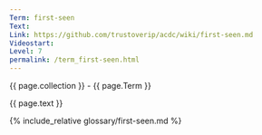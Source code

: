 ```yaml
---
Term: first-seen
Text: 
Link: https://github.com/trustoverip/acdc/wiki/first-seen.md
Videostart: 
Level: 7
permalink: /term_first-seen.html
---
```


{{ page.collection }} - {{ page.Term }}

   {{ page.text }}

{% include_relative glossary/first-seen.md %}
